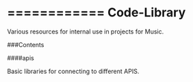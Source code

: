 ============
Code-Library
============

Various resources for internal use in projects for Music.

###Contents

####apis

Basic libraries for connecting to different APIS.
